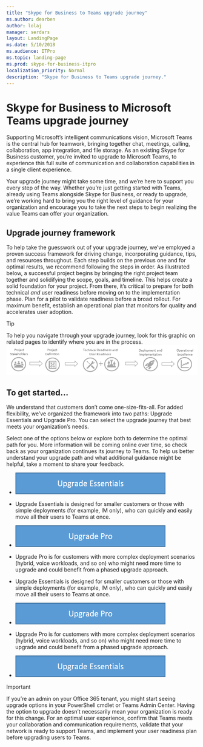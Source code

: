 ```yaml
---
title: "Skype for Business to Teams upgrade journey"
ms.author: dearben
author: lolaj
manager: serdars
layout: LandingPage
ms.date: 5/10/2018
ms.audience: ITPro
ms.topic: landing-page
ms.prod: skype-for-business-itpro
localization_priority: Normal
description: "Skype for Business to Teams upgrade journey."
---
```


# Skype for Business to Microsoft Teams upgrade journey


Supporting Microsoft’s intelligent communications vision, Microsoft Teams is the central hub for teamwork, bringing together chat, meetings, calling, collaboration, app integration, and file storage. As an existing Skype for Business customer, you’re invited to upgrade to Microsoft Teams, to experience this full suite of communication and collaboration capabilities in a single client experience.

Your upgrade journey might take some time, and we’re here to support you every step of the way. Whether you’re just getting started with Teams, already using Teams alongside Skype for Business, or ready to upgrade, we’re working hard to bring you the right level of guidance for your organization and encourage you to take the next steps to begin realizing the value Teams can offer your organization.

## Upgrade journey framework

To help take the guesswork out of your upgrade journey, we’ve employed a proven success framework for driving change, incorporating guidance, tips, and resources throughout. Each step builds on the previous one and for optimal results, we recommend following the steps in order. As illustrated below, a successful project begins by bringing the right project team together and solidifying the scope, goals, and timeline. This helps create a solid foundation for your project. From there, it’s critical to prepare for both technical _and_ user readiness before moving on to the implementation phase. Plan for a pilot to validate readiness before a broad rollout. For maximum benefit, establish an operational plan that monitors for quality and accelerates user adoption.

> [!Tip]
> To help you navigate through your upgrade journey, look for this graphic on related pages to identify where you are in the process. ![Ensure your project is set up for success with the right project team. Define your project scope, goals and governance. Confirm both technical and user readiness. Execute your rollout plan. Maintain momentum to maximize results.](../media/upgrade-banner-main.png "Ensure your project is set up for success with the right project team > Define your project scope, goals and governance > Confirm both technical and user readiness > Execute your rollout plan > Maintain momentum to maximize results.")

## To get started...

We understand that customers don’t come one-size-fits-all. For added flexibility, we’ve organized the framework into two paths: Upgrade Essentials and Upgrade Pro. You can select the upgrade journey that best meets your organization’s needs.

Select one of the options below or explore both to determine the optimal path for you. More information will be coming online over time, so check back as your organization continues its journey to Teams. To help us better understand your upgrade path and what additional guidance might be helpful, take a moment to share your feedback.

<ul class="panelContent cardsW cols cols2">
    <li>
        <div class="cardSize">
            <div class="cardPadding">
                <div class="card">
                    <div class="cardImage">
                        <a href="https://review.docs.microsoft.com/en-us/MicrosoftTeams/upgrade-essentials?branch=Upgrade-working"><img src="../media/upgrade-to-teams-upgrade-essentials-icon.png?branch=Upgrade-working" alt="Designed for smaller organizations or those with simple deployments of Skype for Business (IM only or IM plus basic meeting functionality), the Upgrade Essentials checklist steps you through activities designed to quickly move your entire organization to Teams."></a>
                    </div>
                </div>
            </div>
        </div>
    </li>
    <li>
        <div class="cardSize">
            <div class="cardPadding">
                <div class="card">
                        <div class="cardText">
                           <p>Upgrade Essentials is designed for smaller customers or those with simple deployments (for example, IM only), who can quickly and easily move all their users to Teams at once.</p>
                        </div>
                    </div>
                </div>
            </div>
        </div>
    </li>
</ul>
<ul class="panelContent cardsW cols cols2">
    <li>
        <div class="cardSize">
            <div class="cardPadding">
                <div class="card">
                    <div class="cardImageText">
                        <a href="https://review.docs.microsoft.com/en-us/MicrosoftTeams/upgrade-pro?branch=Upgrade-working"><img src="../media/upgrade-to-teams-upgrade-pro-icon.png?branch=Upgrade-working" alt="Upgrade Pro is for customers with more complex deployment scenarios (hybrid, voice workloads, and so on) who might need more time to upgrade and could benefit from a phased upgrade approach."></a>
                    </div>
                </div>
            </div>
        </div>
    </li>
    <li>
        <div class="cardSize">
            <div class="cardPadding">
                <div class="card">
                    <div class="cardText">
                           <p>Upgrade Pro is for customers with more complex deployment scenarios (hybrid, voice workloads, and so on) who might need more time to upgrade and could benefit from a phased upgrade approach.</p>
                        </div>
                    </div>
                </div>
            </div>
        </div>
    </li>
</ul>

<ul class="panelContent cardsW cols cols2">
    <li>
        <div class="cardSize">
            <div class="cardPadding">
                <div class="card">
                    <div class="cardText">
                       <p>Upgrade Essentials is designed for smaller customers or those with simple deployments (for example, IM only), who can quickly and easily move all their users to Teams at once.</p>
                    </div>
                </div>
            </div>
        </div>
    </li>
    <li>
        <div class="cardSize">
            <div class="cardPadding">
                <div class="card">
                    <div class="cardImageText">
                        <a href="https://review.docs.microsoft.com/en-us/MicrosoftTeams/upgrade-pro?branch=Upgrade-working"><img src="../media/upgrade-to-teams-upgrade-pro-icon.png?branch=Upgrade-working" alt="Upgrade Pro is for customers with more complex deployment scenarios (hybrid, voice workloads, and so on) who might need more time to upgrade and could benefit from a phased upgrade approach."></a>
                    </div>
                </div>
            </div>
        </div>
    </li>
</ul>
<ul class="panelContent cardsW cols cols2">
    <li>
        <div class="cardSize">
            <div class="cardPadding">
                <div class="card">
                    <div class="cardText">
                        <p>Upgrade Pro is for customers with more complex deployment scenarios (hybrid, voice workloads, and so on) who might need more time to upgrade and could benefit from a phased upgrade approach.</p>
                    </div> 
                </div>
            </div>
        </div>
    </li>
    <li>
        <div class="cardSize">
            <div class="cardPadding">
                <div class="card">
                   <div class="cardImage">
                        <a href="https://review.docs.microsoft.com/en-us/MicrosoftTeams/upgrade-essentials?branch=Upgrade-working"><img src="../media/upgrade-to-teams-upgrade-essentials-icon.png?branch=Upgrade-working" alt="Designed for smaller organizations or those with simple deployments of Skype for Business (IM only or IM plus basic meeting functionality), the Upgrade Essentials checklist steps you through activities designed to quickly move your entire organization to Teams."></a>
                    </div>
                </div>
            </div>
        </div>
    </li>
</ul>

<!--
<table>
<tbody>
<tr><td><a href="https://review.docs.microsoft.com/en-us/MicrosoftTeams/upgrade-essentials?branch=Upgrade-working"><img src="../media/upgrade-to-teams-upgrade-essentials-icon.png?branch=Upgrade-working" alt="Designed for smaller organizations or those with simple deployments of Skype for Business (IM only or IM plus basic meeting functionality), the Upgrade Essentials checklist steps you through activities designed to quickly move your entire organization to Teams."></a></td>
<td>
<a href="https://review.docs.microsoft.com/en-us/MicrosoftTeams/upgrade-pro?branch=Upgrade-working"><img src="../media/upgrade-to-teams-upgrade-pro-icon.png?branch=Upgrade-working" alt="Designed for enterprise customers, or those with more tailored deployments such as hybrid or voice, the Upgrade Pro guide details technical and user readiness activities to better accommodate the unique attributes of an organization."></a></td></tr>
<tr><td>Upgrade Essentials is designed for smaller customers or those with simple deployments (for example, IM only), who can quickly and easily move all their users to Teams at once.</td><td>Upgrade Pro is for customers with more complex deployment scenarios (hybrid, voice workloads, and so on) who might need more time to upgrade and could benefit from a phased upgrade approach.</td></tbody></table>
-->


> [!Important]
> If you’re an admin on your Office 365 tenant, you might start seeing upgrade options in your PowerShell cmdlet or Teams Admin Center. Having the option to upgrade doesn’t necessarily mean your organization is ready for this change. For an optimal user experience, confirm that Teams meets your collaboration and communication requirements, validate that your network is ready to support Teams, and implement your user readiness plan before upgrading users to Teams.
